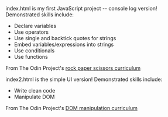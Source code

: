 index.html is my first JavaScript project -- console log version! Demonstrated skills include: 
- Declare variables
- Use operators
- Use single and backtick quotes for strings
- Embed variables/expressions into strings
- Use conditionals
- Use functions

From The Odin Project's [rock paper scissors curriculum](https://www.theodinproject.com/courses/web-development-101/lessons/rock-paper-scissors)

index2.html is the simple UI version! Demonstrated skills include: 
- Write clean code
- Manipulate DOM

From The Odin Project's [DOM manipulation curriculum](https://www.theodinproject.com/courses/web-development-101/lessons/dom-manipulation)